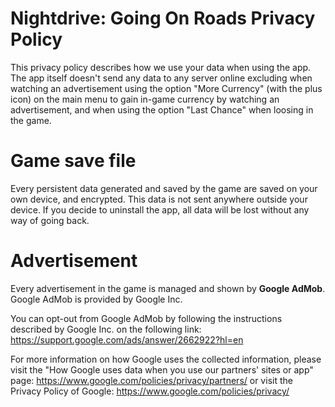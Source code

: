 # Nightdrive: Going On Roads Privacy Policy

This privacy policy describes how we use your data when using the app. The app itself doesn't send any data to any server online excluding when watching an advertisement using the option "More Currency" (with the plus icon) on the main menu to gain in-game currency by watching an advertisement, and when using the option "Last Chance" when loosing in the game. 

# Game save file
Every persistent data generated and saved by the game are saved on your own device, and encrypted. This data is not sent anywhere outside your device. If you decide to uninstall the app, all data will be lost without any way of going back.

# Advertisement
Every advertisement in the game is managed and shown by **Google AdMob**.
Google AdMob is provided by Google Inc.

You can opt-out from Google AdMob by following the
instructions described by Google Inc. on the following link:
https://support.google.com/ads/answer/2662922?hl=en

For more information on how Google uses the collected information,
please visit the "How Google uses data when you use our partners'
sites or app" page: https://www.google.com/policies/privacy/partners/
or visit the Privacy Policy of Google:
https://www.google.com/policies/privacy/